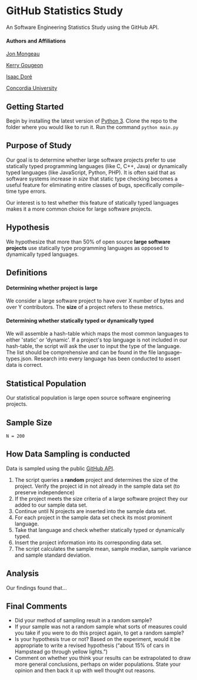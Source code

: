 # GitHub Statistics Study
An Software Engineering Statistics Study using the GitHub API.

#### Authors and Affiliations
[Jon Mongeau](https://github.com/jonthemango)

[Kerry Gougeon](https://github.com/Kerry-G)

[Isaac Doré](https://github.com/Swess)

[Concordia University](https://www.concordia.ca/)

## Getting Started
Begin by installing the latest version of [Python 3](https://www.python.org/downloads/). 
Clone the repo to the folder where you would like to run it.
Run the command `python main.py`

## Purpose of Study
Our goal is to determine whether large software projects prefer to use statically typed programming languages (like C, C++, Java) or dynamically typed languages (like JavaScript, Python, PHP). It is often said that as software systems increase in _size_ that static type checking becomes a useful feature for eliminating entire classes of bugs, specifically compile-time type errors.

Our interest is to test whether this feature of statically typed languages makes it a more common choice for large software projects. 

## Hypothesis
We hypothesize that more than 50% of open source **large software projects** use statically type programming languages as opposed to dynamically typed languages.

## Definitions
#### Determining whether project is large
We consider a large software project to have over X number of bytes and over Y contributors. The **size** of a project refers to these metrics.

#### Determining whether statically typed or dynamically typed
We will assemble a hash-table which maps the most common languages to either 'static' or 'dynamic'. If a project's top language is not included in our hash-table, the script will ask the user to input the type of the language. The list should be comprehensive and can be found in the file language-types.json. Research into every language has been conducted to assert data is correct.

## Statistical Population
Our statistical population is large open source software engineering projects.

## Sample Size
```N = 200``` 

## How Data Sampling is conducted
Data is sampled using the public [GitHub API](https://developer.github.com/v4/). 
1. The script queries a **random** project and determines the size of the project. Verify the project id in not already in the sample data set (to preserve independence) 
2. If the project meets the size criteria of a large software project they our added to our sample data set.
3. Continue until N projects are inserted into the sample data set.
4. For each project in the sample data set check its most prominent language.
5. Take that language and check whether statically typed or dynamically typed.
6. Insert the project information into its corresponding data set.
7. The script calculates the sample mean, sample median, sample variance and sample standard deviation.

## Analysis
Our findings found that...

## Final Comments 
- Did your method of sampling result in a random sample? 
- If your sample was not a random sample what sorts of measures could you take if you were to
do this project again, to get a random sample?
- Is your hypothesis true or not? Based on the experiment, would it be appropriate to write a
revised hypothesis (“about 15% of cars in Hampstead go through yellow lights.”) 
- Comment on whether you think your results can be extrapolated to draw more general
conclusions, perhaps on wider populations. State your opinion and then back it up with well
thought out reasons. 


